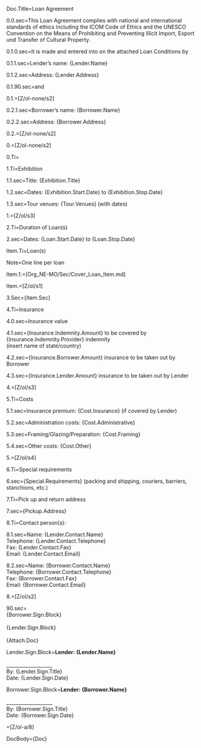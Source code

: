 Doc.Title=Loan Agreement

0.0.sec=This Loan Agreement complies with national and international standards of ethics including the ICOM Code of Ethics and the UNESCO Convention on the Means of Prohibiting and Preventing Illicit Import, Export und Transfer of Cultural Property.

0.1.0.sec=It is made and entered into on the attached Loan Conditions by

0.1.1.sec=Lender’s name: {Lender.Name}

0.1.2.sec=Address: {Lender.Address}

0.1.90.sec=and

0.1.=[Z/ol-none/s2]

0.2.1.sec=Borrower’s name: {Borrower.Name}

0.2.2.sec=Address: {Borrower.Address}

0.2.=[Z/ol-none/s2]

0.=[Z/ol-none/s2]

0.Ti=</i>

1.Ti=Exhibition

1.1.sec=Title: 	{Exhibition.Title}

1.2.sec=Dates: 	{Exhibition.Start.Date} to {Exhibition.Stop.Date}

1.3.sec=Tour venues: {Tour.Venues} (with dates)

1.=[Z/ol/s3]

2.Ti=Duration of Loan(s)

2.sec=Dates: {Loan.Start.Date} to {Loan.Stop.Date}

Item.Ti=Loan(s)

Note=One line per loan

Item.1.=[Org_NE-MO/Sec/Cover_Loan_Item.md]

Item.=[Z/ol/s1]

3.Sec={Item.Sec}

4.Ti=Insurance

4.0.sec=Insurance value

4.1.sec={Insurance.Indemnity.Amount} to be covered by {Insurance.Indemnity.Provider} indemnity<br>(insert name of state/country)

4.2.sec={Insurance.Borrower.Amount} insurance to be taken out by Borrower

4.3.sec={Insurance.Lender.Amount} insurance to be taken out by Lender

4.=[Z/ol/s3]

5.Ti=Costs

5.1.sec=Insurance premium: 	{Cost.Insurance} (if covered by Lender)

5.2.sec=Administration costs:  {Cost.Administrative}

5.3.sec=Framing/Glazing/Preparation: 	{Cost.Framing}

5.4.sec=Other costs: {Cost.Other} 		

5.=[Z/ol/s4]

6.Ti=Special requirements

6.sec={Special.Requirements} (packing and shipping, couriers, barriers, stanchions, etc.)

7.Ti=Pick up and return address

7.sec={Pickup.Address}

8.Ti=Contact person(s):

8.1.sec=Name: {Lender.Contact.Name}<br>Telephone: {Lender.Contact.Telephone}<br>Fax: {Lender.Contact.Fax}<br>Email: {Lender.Contact.Email}		

8.2.sec=Name: {Borrower.Contact.Name}<br>Telephone: {Borrower.Contact.Telephone}<br>Fax: {Borrower.Contact.Fax}<br>Email: {Borrower.Contact.Email}		

8.=[Z/ol/s2]

90.sec=<br>{Borrower.Sign.Block}<br><br>{Lender.Sign.Block}<br><br>{Attach.Doc}

Lender.Sign.Block=<b>Lender: {Lender.Name}</b><br><br>___________________<br>By: {Lender.Sign.Title}<br>Date: {Lender.Sign.Date}

Borrower.Sign.Block=<b>Lender: {Borrower.Name}</b><br><br>___________________<br>By: {Borrower.Sign.Title}<br>Date: {Borrower.Sign.Date}

=[Z/ol-a/8]

DocBody={Doc}